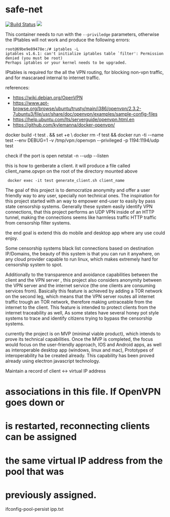 # safe-net
[![Build Status](https://travis-ci.org/jrrombaldo/openvpn.svg?branch=master)](https://travis-ci.org/jrrombaldo/openvpn)
[![](https://images.microbadger.com/badges/image/jrromb/openvpn.svg)](https://microbadger.com/images/jrromb/openvpn)

This container needs to run with the `--priviledge` parameters, otherwise the IPtables will not work and produce the following errors:
```
root@69be9e89478e:/# iptables -L
iptables v1.6.1: can't initialize iptables table `filter': Permission denied (you must be root)
Perhaps iptables or your kernel needs to be upgraded.
```

IPtables is required for the all the VPN routing, for blocking non-vpn traffic, and for mascaraed internal to internet traffic.

references:
* https://wiki.debian.org/OpenVPN
* https://www.apt-browse.org/browse/ubuntu/trusty/main/i386/openvpn/2.3.2-7ubuntu3/file/usr/share/doc/openvpn/examples/sample-config-files
* https://help.ubuntu.com/lts/serverguide/openvpn.html.en
* https://github.com/kylemanna/docker-openvpn/


docker build -t test . && set +e \ docker rm -f test && docker run -ti --name test --env DEBUG=1 -v /tmp/vpn:/openvpn --privileged -p 1194:1194/udp test

check if the port is open
netstat -n --udp --listen


this is how to genberate a client. it will produce a file called client_name.opvpn on the root of the directory mounted above
```
 docker exec -it test generate_client.sh client_name
```

The goal of this project is to democratize anonymity and offer a user friendly way to any user, specially non technical ones. The inspiration for this project started with an way to empower end-user to easily by pass state censorship systems.
Generally these system easily identify VPN connections, that this project performs an UDP VPN inside of an HTTP tunnel, making the connections seems like harmless traffic HTTP traffic from censorship filter systems.

the end goal is extend this do mobile and desktop app where any use could enjoy.

Some censorship systems black list connections based on destination IP/Domains, the beauty of this system is that you can run it anywhere, on any cloud provider capable to run linux, which makes extremely hard for censorship system to spot.

Additionally to the transparence and avoidance capabilities between the client and the VPN server , this project also considers anonymity between the VPN server and the internet service (the one clients are consuming services from). Basically this feature is achieved by adding a TOR network on the second leg, which means that the VPN server routes all internet traffic trough an TOR network, therefore making untraceable from the internet to the client.
This feature is intended to protect clients from the internet traceability as well, As some states have several honey pot style systems to trace and identify citizens trying to bypass the censorship systems.

currently the project is on MVP (minimal viable product), which intends to prove its technical capabilities. Once the MVP is completed, the focus would focus on the user-friendly approach, IOS and Android apps, as well as interoperable desktop app (windows, linux and mac), Prototypes of interoperability ha be created already. This capability has been proved already using electron javascript technology.



 Maintain a record of client <-> virtual IP address
# associations in this file.  If OpenVPN goes down or
# is restarted, reconnecting clients can be assigned
# the same virtual IP address from the pool that was
# previously assigned.
ifconfig-pool-persist ipp.txt
